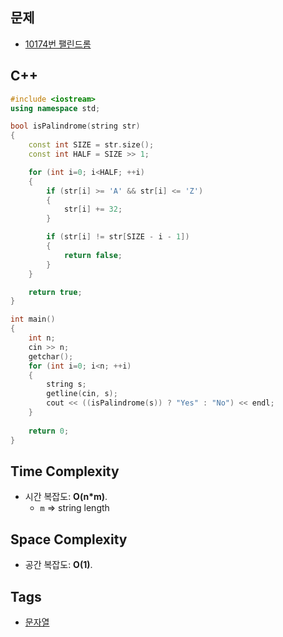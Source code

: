 ## 문제
- [10174번 팰린드롬](https://www.acmicpc.net/problem/10174)

## C++
```cpp
#include <iostream>
using namespace std;

bool isPalindrome(string str)
{
    const int SIZE = str.size();
    const int HALF = SIZE >> 1;

    for (int i=0; i<HALF; ++i)
    {
        if (str[i] >= 'A' && str[i] <= 'Z')
        {
            str[i] += 32;
        }

        if (str[i] != str[SIZE - i - 1])
        {
            return false;
        }   
    }

    return true;
}

int main()
{
    int n;
    cin >> n;
    getchar();
    for (int i=0; i<n; ++i)
    {
        string s;
        getline(cin, s);
        cout << ((isPalindrome(s)) ? "Yes" : "No") << endl;     
    }
   
    return 0;
}
```

## Time Complexity
- 시간 복잡도: <b>O(n*m)</b>.
  + `m` => string length

## Space Complexity
- 공간 복잡도: <b>O(1)</b>.

## Tags
- [문자열](https://github.com/myoi-oj/baekjoon-oj#string)
